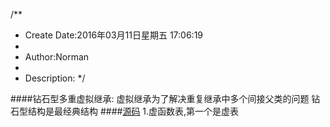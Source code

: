 /**
* Create Date:2016年03月11日星期五 17:06:19
* 
* Author:Norman
* 
* Description: 
*/

####钻石型多重虚拟继承:
    虚拟继承为了解决重复继承中多个间接父类的问题
    钻石型结构是最经典结构
####[源码](../DiamondMInherit.cpp)
    1.虚函数表,第一个是虚表
